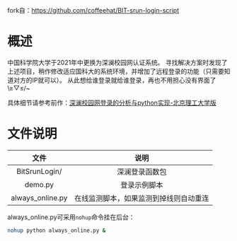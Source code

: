 fork自：https://github.com/coffeehat/BIT-srun-login-script

# 概述

中国科学院大学于2021年中更换为深澜校园网认证系统。
寻找解决方案时发现了上述项目，稍作修改适应国科大的系统环境，并增加了远程登录的功能（只需要知道对方的IP就可以）。
从此想给谁登录就给谁登录，再也不用担心没有界面了\≥▽≤/~


具体细节请参考前作：[深澜校园网登录的分析与python实现-北京理工大学版](https://zhuanlan.zhihu.com/p/122556315)

# 文件说明

|文件|说明|
|:-:|:-:|
|BitSrunLogin/|深澜登录函数包|
|demo.py|登录示例脚本|
|always_online.py|在线监测脚本，如果监测到掉线则自动重连|

always_online.py可采用`nohup`命令挂在后台：
``` bash
nohup python always_online.py &
```
